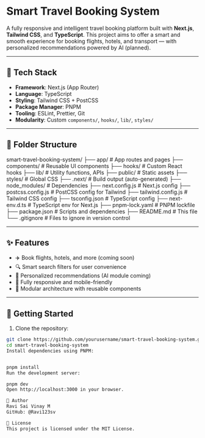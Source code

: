 # Smart Travel Booking System

A fully responsive and intelligent travel booking platform built with **Next.js**, **Tailwind CSS**, and **TypeScript**. This project aims to offer a smart and smooth experience for booking flights, hotels, and transport — with personalized recommendations powered by AI (planned).

---

## 🚀 Tech Stack

- **Framework**: Next.js (App Router)
- **Language**: TypeScript
- **Styling**: Tailwind CSS + PostCSS
- **Package Manager**: PNPM
- **Tooling**: ESLint, Prettier, Git
- **Modularity**: Custom `components/`, `hooks/`, `lib/`, `styles/`

---

## 📁 Folder Structure

smart-travel-booking-system/
├── app/ # App routes and pages
├── components/ # Reusable UI components
├── hooks/ # Custom React hooks
├── lib/ # Utility functions, APIs
├── public/ # Static assets
├── styles/ # Global CSS
├── .next/ # Build output (auto-generated)
├── node_modules/ # Dependencies
├── next.config.js # Next.js config
├── postcss.config.js # PostCSS config for Tailwind
├── tailwind.config.js # Tailwind CSS config
├── tsconfig.json # TypeScript config
├── next-env.d.ts # TypeScript env for Next.js
├── pnpm-lock.yaml # PNPM lockfile
├── package.json # Scripts and dependencies
├── README.md # This file
└── .gitignore # Files to ignore in version control

---

## ✨ Features

- ✈️ Book flights, hotels, and more (coming soon)
- 🔍 Smart search filters for user convenience
- 🎯 Personalized recommendations (AI module coming)
- 📱 Fully responsive and mobile-friendly
- 🧩 Modular architecture with reusable components

---

## 🧪 Getting Started

1. Clone the repository:
```bash
git clone https://github.com/yourusername/smart-travel-booking-system.git
cd smart-travel-booking-system
Install dependencies using PNPM:


pnpm install
Run the development server:

pnpm dev
Open http://localhost:3000 in your browser.

👤 Author
Ravi Sai Vinay M
GitHub: @Ravi123sv

📘 License
This project is licensed under the MIT License.
